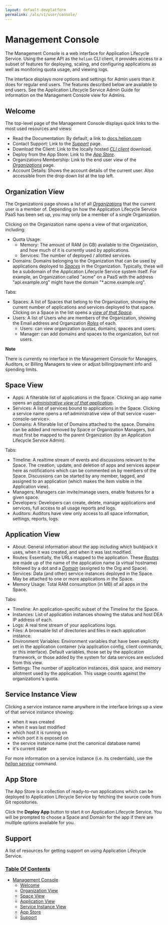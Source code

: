 ```yaml
---
layout: default-devplatform
permalink: /als/v1/user/console/
---
```


Management Console[](#index-1 "Permalink to this headline")
============================================================

The Management Console is a web interface for Application Lifecycle Service. Using the same
API as the `helion` CLI client, it provides access
to a subset of features for deploying, scaling, and configuring
applications as well as monitoring quota usage, and viewing logs.

The interface displays more options and settings for Admin users than it
does for regular end users. The features described below are available
to end users. See the Application Lifecycle Service Admin Guide for information on the
Management Console view for Admins.

Welcome[](#welcome "Permalink to this headline")
-------------------------------------------------

The top-level page of the Management Console displays quick links to the
most used resources and views:

-   Read the Documentation: By default, a link to
    [docs.helion.com](../../..)
-   Contact Support: Link to the [*Support*](#user-console-support)
    page.
-   Download the Client: Link to the locally hosted [*CLI
    client*](/als/v1/user/client/#client) download.
-   Deploy from the App Store: Link to the [*App
    Store*](#user-console-app-store).
-   Organizations Membership: Link to the end user view of the
    [*Organizations*](#user-console-welcome) page.
-   Account Details: Shows the account details of the current user. Also
    accessible from the drop down list at the top left.

Organization View[](#organization-view "Permalink to this headline")
---------------------------------------------------------------------

The Organizations page shows a list of all
[*Organizations*](/als/v1/user/deploy/orgs-spaces/#orgs-spaces) that the
current user is a member of. Depending on how the Application Lifecycle Service PaaS has been
set up, you may only be a member of a single Organization.

Clicking on the Organization name opens a view of that organization,
including:

-   Quota Usage:
    -   Memory: The amount of RAM (in GB) available to the Organization,
        and how much of it is currently used by applications.
    -   Services: The number of deployed / allotted services.
-   Domains: Domains belonging to the Organization that can be used by
    applications deployed to
    [*Spaces*](/als/v1/user/deploy/orgs-spaces/#orgs-spaces) in the
    Organization. Typically, these will be a subdomain of the Application Lifecycle Service
    system itself. For example, an Organization called "acme" on a PaaS
    with the address "api.example.org" might have the domain
    "\*.acme.example.org".

Tabs:

-   Spaces: A list of Spaces that belong to the Organization, showing
    the current number of applications and services deployed to that
    space. Clicking on a Space in the list opens a [*view of that
    Space*](#user-console-space).
-   Users: A list of Users who are members of the Organization, showing
    the Email address and Organization
    [*Roles*](/als/v1/user/deploy/orgs-spaces/#orgs-spaces-roles) of each.
    -   Users: can view organization quotas, domains, spaces and users.
    -   Manager: can add domains and spaces to the organization, but not
        users.

**Note**

There is currently no interface in the Management Console for Managers,
Auditors, or Billing Managers to view or adjust billing/payment info and
spending limits.

Space View[](#space-view "Permalink to this headline")
-------------------------------------------------------

-   Apps: A filterable list of applications in the Space. Clicking an
    app name opens an [*administrative view of that
    application*](#user-console-app).
-   Services: A list of services bound to applications in the Space.
    Clicking a service name opens a ref:administrative view of that
    service \<user-console-service\>.
-   Domains: A filterable list of Domains attached to the space. Domains
    can be added and removed by Space or Organization Managers, but must
    first be mapped to the parent Organization (by an Application Lifecycle Service Admin).

Tabs:

-   Timeline: A realtime stream of events and discussions relevant to
    the Space. The creation, update, and deletion of apps and services
    appear here as notifications which can be commented on by members of
    the Space. Discussions can be started by any member, tagged, and
    assigned to an application (which makes the item visible in the
    Application view).
-   Managers: Managers can invite/manage users, enable features for a
    given space.
-   Developers: Developers can create, delete, manage applications and
    services, full access to all usage reports and logs.
-   Auditors: Auditors have view only access to all space information,
    settings, reports, logs.

Application View[](#application-view "Permalink to this headline")
-------------------------------------------------------------------

-   About: General information about the app including which buildpack
    it uses, when it was created, and when it was last modified.
-   Routes: Essentially, the URLs mapped to the application. These
    [*Routes*](/als/v1/user/deploy/orgs-spaces/#orgs-spaces-routes) are made
    up of the name of the application name (a virtual hostname) followed
    by a dot and a
    [*Domain*](/als/v1/user/deploy/orgs-spaces/#orgs-spaces-domains) (assigned
    to the Org and Space).
-   Services: Data (and other) service instances deployed in the Space.
    May be attached to one or more applications in the Space.
-   Memory Usage: Total RAM consumption (in MB) of all apps in the
    Space.

Tabs:

-   Timeline: An application-specific subset of the Timeline for the
    Space.
-   Instances: List of application instances showing the status and host
    DEA IP address of each.
-   Logs: A real time stream of your applications logs.
-   Files: A browsable list of directories and files in each application
    instance.
-   Environment Variables: Environment variables that have been
    explicitly set in the application container (via application config,
    client commands, or this interface). Default variables, those set by
    the application framework, or those added by the system for data
    services are excluded from this view.
-   Settings: The number of application instances, disk space, and
    memory allotment used by the application. This usage counts against
    the organizations's quota.

Service Instance View[](#service-instance-view "Permalink to this headline")
-----------------------------------------------------------------------------

Clicking a service instance name anywhere in the interface brings up a
view of that service instance showing:

-   when it was created
-   when it was last modified
-   which host it is running on
-   which port it is exposed on
-   the service instance name (not the canonical database name)
-   it's current state

For more information on a service instance (i.e. its credentials), use
the [*helion service*](/als/v1/user/reference/client-ref/#command-service)
command.

App Store[](#app-store "Permalink to this headline")
-----------------------------------------------------

The App Store is a collection of ready-to-run applications which can be
deployed to Application Lifecycle Service by fetching the source code from Git repositories.

Click the **Deploy App** button to start it on Application Lifecycle Service. You will be
prompted to choose a Space and Domain for the app if there are multiple
options available for you.

Support[](#support "Permalink to this headline")
-------------------------------------------------

A list of resources for getting support on using Application Lifecycle Service.

### [Table Of Contents](/als/v1/index-2/)

-   [Management Console](#)
    -   [Welcome](#welcome)
    -   [Organization View](#organization-view)
    -   [Space View](#space-view)
    -   [Application View](#application-view)
    -   [Service Instance View](#service-instance-view)
    -   [App Store](#app-store)
    -   [Support](#support)

